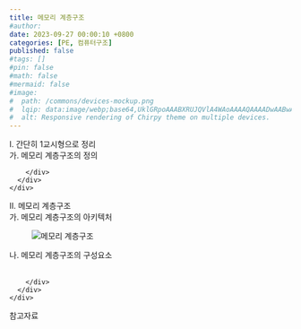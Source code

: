 ```yaml
---
title: 메모리 계층구조
#author: 
date: 2023-09-27 00:00:10 +0800
categories: [PE, 컴퓨터구조]
published: false
#tags: []
#pin: false
#math: false
#mermaid: false
#image:
#  path: /commons/devices-mockup.png
#  lqip: data:image/webp;base64,UklGRpoAAABXRUJQVlA4WAoAAAAQAAAADwAABwAAQUxQSDIAAAARL0AmbZurmr57yyIiqE8oiG0bejIYEQTgqiDA9vqnsUSI6H+oAERp2HZ65qP/VIAWAFZQOCBCAAAA8AEAnQEqEAAIAAVAfCWkAALp8sF8rgRgAP7o9FDvMCkMde9PK7euH5M1m6VWoDXf2FkP3BqV0ZYbO6NA/VFIAAAA
#  alt: Responsive rendering of Chirpy theme on multiple devices.
---
```


<div class="post-wrap">
  <div class="para">
    <div class="para-title">
      I. 간단히 1교시형으로 정리
    </div>
    <div class="para-cntnt">
      <div class="para">
        <div class="para-title">
          가. 메모리 계층구조의 정의
        </div>
        <div class="para-cntnt">
          
        </div>
      </div>
    </div>
  </div>
  
  <div class="para">
    <div class="para-title">
      II. 메모리 계층구조
    </div>
    <div class="para-cntnt">
      <div class="para">
        <div class="para-title">
          가. 메모리 계층구조의 아키텍처
        </div>
        <div class="para-cntnt">
          <figure class="post-figure">
            <img src="/assets/img/posts/메모리-계층구조.png" alt="메모리 계층구조">
<!--            <figcaption>Source: Unveiling the Metaverse: Exploring Emerging Trends, Multifaceted Perspectives, and Future Challenges</figcaption>-->
          </figure>
        </div>
      </div>
      <div class="para">
        <div class="para-title">
          나. 메모리 계층구조의 구성요소
        </div>
        <div class="para-cntnt">
          <table class="post-table">
          </table>
          
        </div>
      </div>
    </div>
  </div>

  <div class="refr-wrap">
    <div class="refr-title">
        참고자료
    </div>
    <ol class="refr-list">
    <!--    <li>(나현식, 최대선) <a target="_blank" href="https://scienceon.kisti.re.kr/commons/util/originalView.do?cn=JAKO202225948430499&oCn=JAKO202225948430499&dbt=JAKO&journal=NJOU00291864">메타버스 보안 위협 요소 및 대응 방안 검토</a></li>-->
    <!--    <li>(M. Uddin, S. Manickam, H. Ullah, M. Obaidat and A. Dandoush) <a target="_blank" href="https://ieeexplore.ieee.org/abstract/document/10138386">Unveiling the Metaverse: Exploring Emerging Trends, Multifaceted Perspectives, and Future Challenges</a></li>-->
    </ol>
  </div>
</div>
